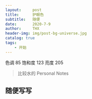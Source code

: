```yaml
---
layout:     post
title:      护眼色
subtitle:   随便
date:       2020-7-9
author:     THX
header-img: img/post-bg-universe.jpg
catalog: true
tags:
    - 开始
---
```

色调 85
饱和度 123
亮度 205

> 比较水的 Personal Notes

## 随便写写

